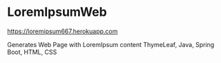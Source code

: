 # LoremIpsumWeb

https://loremipsum667.herokuapp.com

Generates Web Page with LoremIpsum content
ThymeLeaf, Java, Spring Boot, HTML, CSS
